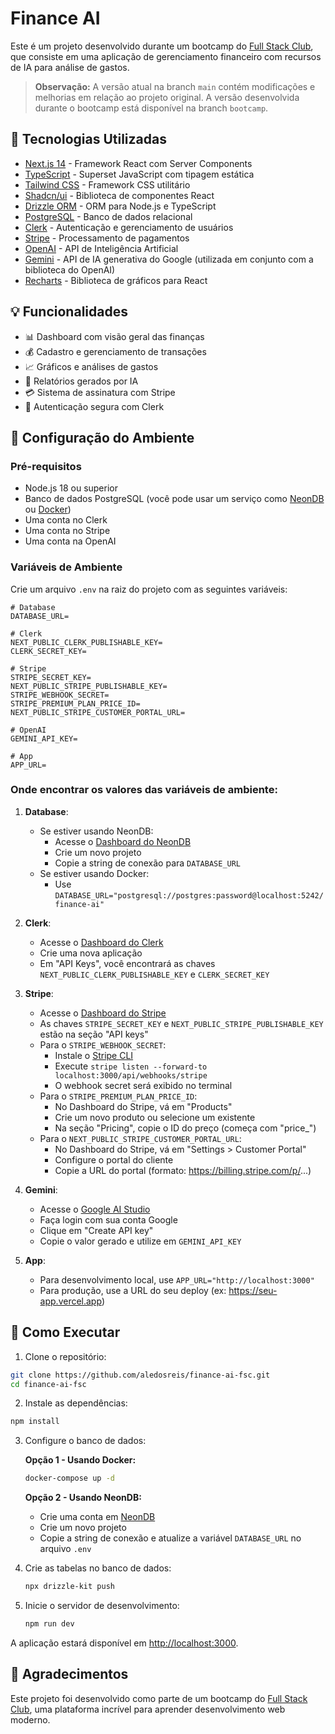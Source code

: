 # Finance AI

Este é um projeto desenvolvido durante um bootcamp do [Full Stack Club](https://fullstackclub.com.br/), que consiste em uma aplicação de gerenciamento financeiro com recursos de IA para análise de gastos.

> **Observação:** A versão atual na branch `main` contém modificações e melhorias em relação ao projeto original. A versão desenvolvida durante o bootcamp está disponível na branch `bootcamp`.

## 🚀 Tecnologias Utilizadas

- [Next.js 14](https://nextjs.org/) - Framework React com Server Components
- [TypeScript](https://www.typescriptlang.org/) - Superset JavaScript com tipagem estática
- [Tailwind CSS](https://tailwindcss.com/) - Framework CSS utilitário
- [Shadcn/ui](https://ui.shadcn.com/) - Biblioteca de componentes React
- [Drizzle ORM](https://orm.drizzle.team/) - ORM para Node.js e TypeScript
- [PostgreSQL](https://www.postgresql.org/) - Banco de dados relacional
- [Clerk](https://clerk.dev/) - Autenticação e gerenciamento de usuários
- [Stripe](https://stripe.com/) - Processamento de pagamentos
- [OpenAI](https://openai.com/) - API de Inteligência Artificial
- [Gemini](https://ai.google.dev/) - API de IA generativa do Google (utilizada em conjunto com a biblioteca do OpenAI)
- [Recharts](https://recharts.org/) - Biblioteca de gráficos para React

## 💡 Funcionalidades

- 📊 Dashboard com visão geral das finanças
- 💰 Cadastro e gerenciamento de transações
- 📈 Gráficos e análises de gastos
- 🤖 Relatórios gerados por IA
- 💳 Sistema de assinatura com Stripe
- 🔐 Autenticação segura com Clerk

## 🔧 Configuração do Ambiente

### Pré-requisitos

- Node.js 18 ou superior
- Banco de dados PostgreSQL (você pode usar um serviço como [NeonDB](https://neon.tech/) ou [Docker](https://www.docker.com/))
- Uma conta no Clerk
- Uma conta no Stripe
- Uma conta na OpenAI

### Variáveis de Ambiente

Crie um arquivo `.env` na raiz do projeto com as seguintes variáveis:

```env
# Database
DATABASE_URL=

# Clerk
NEXT_PUBLIC_CLERK_PUBLISHABLE_KEY=
CLERK_SECRET_KEY=

# Stripe
STRIPE_SECRET_KEY=
NEXT_PUBLIC_STRIPE_PUBLISHABLE_KEY=
STRIPE_WEBHOOK_SECRET=
STRIPE_PREMIUM_PLAN_PRICE_ID=
NEXT_PUBLIC_STRIPE_CUSTOMER_PORTAL_URL=

# OpenAI
GEMINI_API_KEY=

# App
APP_URL=
```

### Onde encontrar os valores das variáveis de ambiente:

1. **Database**:
   - Se estiver usando NeonDB:
     - Acesse o [Dashboard do NeonDB](https://console.neon.tech/)
     - Crie um novo projeto
     - Copie a string de conexão para `DATABASE_URL`
   - Se estiver usando Docker:
     - Use `DATABASE_URL="postgresql://postgres:password@localhost:5242/finance-ai"`

2. **Clerk**:
   - Acesse o [Dashboard do Clerk](https://dashboard.clerk.dev/)
   - Crie uma nova aplicação
   - Em "API Keys", você encontrará as chaves `NEXT_PUBLIC_CLERK_PUBLISHABLE_KEY` e `CLERK_SECRET_KEY`

3. **Stripe**:
   - Acesse o [Dashboard do Stripe](https://dashboard.stripe.com/apikeys)
   - As chaves `STRIPE_SECRET_KEY` e `NEXT_PUBLIC_STRIPE_PUBLISHABLE_KEY` estão na seção "API keys"
   - Para o `STRIPE_WEBHOOK_SECRET`:
     - Instale o [Stripe CLI](https://stripe.com/docs/stripe-cli)
     - Execute `stripe listen --forward-to localhost:3000/api/webhooks/stripe`
     - O webhook secret será exibido no terminal
   - Para o `STRIPE_PREMIUM_PLAN_PRICE_ID`:
     - No Dashboard do Stripe, vá em "Products"
     - Crie um novo produto ou selecione um existente
     - Na seção "Pricing", copie o ID do preço (começa com "price\_")
   - Para o `NEXT_PUBLIC_STRIPE_CUSTOMER_PORTAL_URL`:
     - No Dashboard do Stripe, vá em "Settings > Customer Portal"
     - Configure o portal do cliente
     - Copie a URL do portal (formato: https://billing.stripe.com/p/...)

4. **Gemini**:
   - Acesse o [Google AI Studio](https://aistudio.google.com/app/apikey)
   - Faça login com sua conta Google
   - Clique em "Create API key"
   - Copie o valor gerado e utilize em `GEMINI_API_KEY`

5. **App**:
   - Para desenvolvimento local, use `APP_URL="http://localhost:3000"`
   - Para produção, use a URL do seu deploy (ex: https://seu-app.vercel.app)

## 🚀 Como Executar

1. Clone o repositório:

```bash
git clone https://github.com/aledosreis/finance-ai-fsc.git
cd finance-ai-fsc
```

2. Instale as dependências:

```bash
npm install
```

3. Configure o banco de dados:

   **Opção 1 - Usando Docker:**

   ```bash
   docker-compose up -d
   ```

   **Opção 2 - Usando NeonDB:**
   - Crie uma conta em [NeonDB](https://neon.tech/)
   - Crie um novo projeto
   - Copie a string de conexão e atualize a variável `DATABASE_URL` no arquivo `.env`

4. Crie as tabelas no banco de dados:

   ```bash
   npx drizzle-kit push
   ```

5. Inicie o servidor de desenvolvimento:
   ```bash
   npm run dev
   ```

A aplicação estará disponível em [http://localhost:3000](http://localhost:3000).

## 👏 Agradecimentos

Este projeto foi desenvolvido como parte de um bootcamp do [Full Stack Club](https://fullstackclub.com.br/), uma plataforma incrível para aprender desenvolvimento web moderno.

